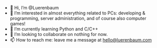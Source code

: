 - 👋 Hi, I’m @Luerenbaum
- 👀 I’m interested in almost everything related to PCs: developing & programming, server administration, and of course also computer games!
- 🌱 I’m currently learning Python and C/C++
- 💞️ I’m looking to collaborate on nothing for now.
- 📫 How to reach me: leave me a message at hello@luerenbaum.com

<!---
Luerenbaum/Luerenbaum is a ✨ special ✨ repository because its `README.md` (this file) appears on your GitHub profile.
You can click the Preview link to take a look at your changes.
--->
